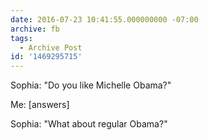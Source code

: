 ```yaml
---
date: 2016-07-23 10:41:55.000000000 -07:00
archive: fb
tags: 
  - Archive Post
id: '1469295715'
---
```


Sophia: "Do you like Michelle Obama?"

Me: [answers]

Sophia: "What about regular Obama?"
